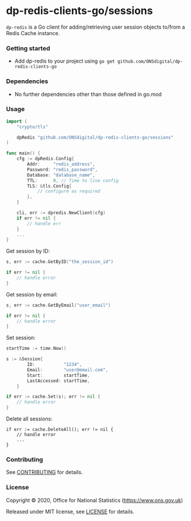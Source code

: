 dp-redis-clients-go/sessions
================

`dp-redis` is a Go client for adding/retrieving user session objects to/from a Redis Cache instance. 

### Getting started
- Add dp-redis to your project using `go get github.com/ONSdigital/dp-redis-clients-go`

### Dependencies
- No further dependencies other than those defined in go.mod

### Usage

```go
import (
    "crypto/tls"

    dpRedis "github.com/ONSdigital/dp-redis-clients-go/sessions"
)

func main() {
    cfg := dpRedis.Config{
        Addr:     "redis_address",
        Password: "redis_password",
        Database: "database_name",
        TTL:      0, // Time to live config
        TLS: &tls.Config{
            // configure as required
        },
    }

    cli, err := dpredis.NewClient(cfg)
    if err != nil {
        // handle err
    }
    ...
}   
```

Get session by ID:

```go
s, err := cache.GetByID("the_session_id")

if err != nil {
    // handle error
}
```
Get session by email:
```go
s, err := cache.GetByEmail("user_email")

if err != nil {
    // handle error
}
```
Set session:
```go
startTime := time.Now()

s := &Session{
        ID:           "1234",
        Email:        "user@email.com",
        Start:        startTime,
        LastAccessed: startTime, 
    }

if err := cache.Set(s); err != nil {
    // handle error
}
```
Delete all sessions:

```
if err := cache.DeleteAll(); err != nil {
    // handle error
    ...
}
```

### Contributing

See [CONTRIBUTING](CONTRIBUTING.md) for details.

### License

Copyright © 2020, Office for National Statistics (https://www.ons.gov.uk)

Released under MIT license, see [LICENSE](LICENSE.md) for details.
